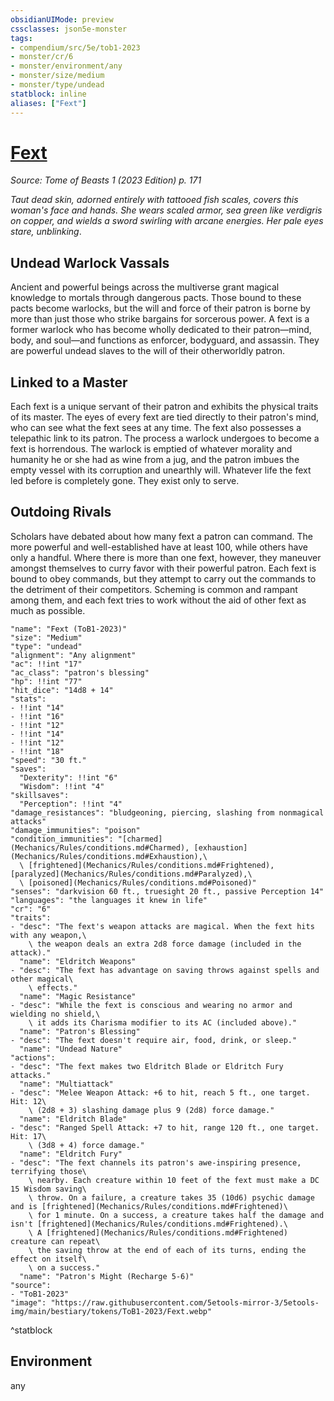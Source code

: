```yaml
---
obsidianUIMode: preview
cssclasses: json5e-monster
tags:
- compendium/src/5e/tob1-2023
- monster/cr/6
- monster/environment/any
- monster/size/medium
- monster/type/undead
statblock: inline
aliases: ["Fext"]
---
```

# [Fext](Mechanics\bestiary\undead/fext-tob1-2023.md)
*Source: Tome of Beasts 1 (2023 Edition) p. 171*  

*Taut dead skin, adorned entirely with tattooed fish scales, covers this woman's face and hands. She wears scaled armor, sea green like verdigris on copper, and wields a sword swirling with arcane energies. Her pale eyes stare, unblinking*.

## Undead Warlock Vassals

Ancient and powerful beings across the multiverse grant magical knowledge to mortals through dangerous pacts. Those bound to these pacts become warlocks, but the will and force of their patron is borne by more than just those who strike bargains for sorcerous power. A fext is a former warlock who has become wholly dedicated to their patron—mind, body, and soul—and functions as enforcer, bodyguard, and assassin. They are powerful undead slaves to the will of their otherworldly patron.

## Linked to a Master

Each fext is a unique servant of their patron and exhibits the physical traits of its master. The eyes of every fext are tied directly to their patron's mind, who can see what the fext sees at any time. The fext also possesses a telepathic link to its patron. The process a warlock undergoes to become a fext is horrendous. The warlock is emptied of whatever morality and humanity he or she had as wine from a jug, and the patron imbues the empty vessel with its corruption and unearthly will. Whatever life the fext led before is completely gone. They exist only to serve.

## Outdoing Rivals

Scholars have debated about how many fext a patron can command. The more powerful and well-established have at least 100, while others have only a handful. Where there is more than one fext, however, they maneuver amongst themselves to curry favor with their powerful patron. Each fext is bound to obey commands, but they attempt to carry out the commands to the detriment of their competitors. Scheming is common and rampant among them, and each fext tries to work without the aid of other fext as much as possible.

```statblock
"name": "Fext (ToB1-2023)"
"size": "Medium"
"type": "undead"
"alignment": "Any alignment"
"ac": !!int "17"
"ac_class": "patron's blessing"
"hp": !!int "77"
"hit_dice": "14d8 + 14"
"stats":
- !!int "14"
- !!int "16"
- !!int "12"
- !!int "14"
- !!int "12"
- !!int "18"
"speed": "30 ft."
"saves":
  "Dexterity": !!int "6"
  "Wisdom": !!int "4"
"skillsaves":
  "Perception": !!int "4"
"damage_resistances": "bludgeoning, piercing, slashing from nonmagical attacks"
"damage_immunities": "poison"
"condition_immunities": "[charmed](Mechanics/Rules/conditions.md#Charmed), [exhaustion](Mechanics/Rules/conditions.md#Exhaustion),\
  \ [frightened](Mechanics/Rules/conditions.md#Frightened), [paralyzed](Mechanics/Rules/conditions.md#Paralyzed),\
  \ [poisoned](Mechanics/Rules/conditions.md#Poisoned)"
"senses": "darkvision 60 ft., truesight 20 ft., passive Perception 14"
"languages": "the languages it knew in life"
"cr": "6"
"traits":
- "desc": "The fext's weapon attacks are magical. When the fext hits with any weapon,\
    \ the weapon deals an extra 2d8 force damage (included in the attack)."
  "name": "Eldritch Weapons"
- "desc": "The fext has advantage on saving throws against spells and other magical\
    \ effects."
  "name": "Magic Resistance"
- "desc": "While the fext is conscious and wearing no armor and wielding no shield,\
    \ it adds its Charisma modifier to its AC (included above)."
  "name": "Patron's Blessing"
- "desc": "The fext doesn't require air, food, drink, or sleep."
  "name": "Undead Nature"
"actions":
- "desc": "The fext makes two Eldritch Blade or Eldritch Fury attacks."
  "name": "Multiattack"
- "desc": "Melee Weapon Attack: +6 to hit, reach 5 ft., one target. Hit: 12\
    \ (2d8 + 3) slashing damage plus 9 (2d8) force damage."
  "name": "Eldritch Blade"
- "desc": "Ranged Spell Attack: +7 to hit, range 120 ft., one target. Hit: 17\
    \ (3d8 + 4) force damage."
  "name": "Eldritch Fury"
- "desc": "The fext channels its patron's awe‑inspiring presence, terrifying those\
    \ nearby. Each creature within 10 feet of the fext must make a DC 15 Wisdom saving\
    \ throw. On a failure, a creature takes 35 (10d6) psychic damage and is [frightened](Mechanics/Rules/conditions.md#Frightened)\
    \ for 1 minute. On a success, a creature takes half the damage and isn't [frightened](Mechanics/Rules/conditions.md#Frightened).\
    \ A [frightened](Mechanics/Rules/conditions.md#Frightened) creature can repeat\
    \ the saving throw at the end of each of its turns, ending the effect on itself\
    \ on a success."
  "name": "Patron's Might (Recharge 5-6)"
"source":
- "ToB1-2023"
"image": "https://raw.githubusercontent.com/5etools-mirror-3/5etools-img/main/bestiary/tokens/ToB1-2023/Fext.webp"
```
^statblock

## Environment

any